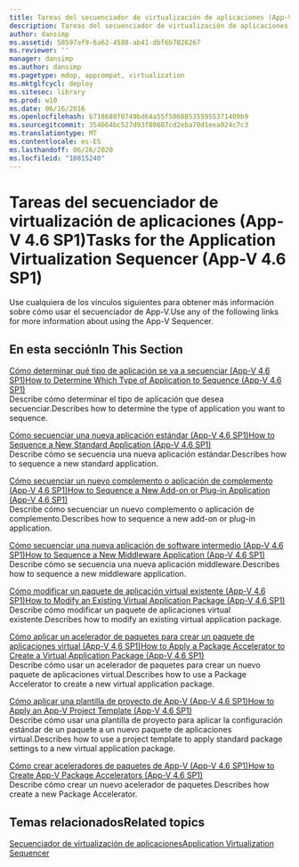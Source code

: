 ```yaml
---
title: Tareas del secuenciador de virtualización de aplicaciones (App-V 4.6 SP1)
description: Tareas del secuenciador de virtualización de aplicaciones (App-V 4.6 SP1)
author: dansimp
ms.assetid: 58597af9-6a62-4588-ab41-dbf6b7026267
ms.reviewer: ''
manager: dansimp
ms.author: dansimp
ms.pagetype: mdop, appcompat, virtualization
ms.mktglfcycl: deploy
ms.sitesec: library
ms.prod: w10
ms.date: 06/16/2016
ms.openlocfilehash: b718688f0749bd64a55f506885355955371409b9
ms.sourcegitcommit: 354664bc527d93f80687cd2eba70d1eea024c7c3
ms.translationtype: MT
ms.contentlocale: es-ES
ms.lasthandoff: 06/26/2020
ms.locfileid: "10815240"
---
```

# <span data-ttu-id="ea340-103">Tareas del secuenciador de virtualización de aplicaciones (App-V 4.6 SP1)</span><span class="sxs-lookup"><span data-stu-id="ea340-103">Tasks for the Application Virtualization Sequencer (App-V 4.6 SP1)</span></span>


<span data-ttu-id="ea340-104">Use cualquiera de los vínculos siguientes para obtener más información sobre cómo usar el secuenciador de App-V.</span><span class="sxs-lookup"><span data-stu-id="ea340-104">Use any of the following links for more information about using the App-V Sequencer.</span></span>

## <span data-ttu-id="ea340-105">En esta sección</span><span class="sxs-lookup"><span data-stu-id="ea340-105">In This Section</span></span>


<a href="" id="how-to-determine-which-type-of-application-to-sequence---app-v-4-6-sp1-"></a>[<span data-ttu-id="ea340-106">Cómo determinar qué tipo de aplicación se va a secuenciar (App-V 4,6 SP1)</span><span class="sxs-lookup"><span data-stu-id="ea340-106">How to Determine Which Type of Application to Sequence (App-V 4.6 SP1)</span></span>](how-to-determine-which-type-of-application-to-sequence---app-v-46-sp1-.md)  
<span data-ttu-id="ea340-107">Describe cómo determinar el tipo de aplicación que desea secuenciar.</span><span class="sxs-lookup"><span data-stu-id="ea340-107">Describes how to determine the type of application you want to sequence.</span></span>

<a href="" id="how-to-sequence-a-new-standard-application--app-v-4-6-sp1-"></a>[<span data-ttu-id="ea340-108">Cómo secuenciar una nueva aplicación estándar (App-V 4.6 SP1)</span><span class="sxs-lookup"><span data-stu-id="ea340-108">How to Sequence a New Standard Application (App-V 4.6 SP1)</span></span>](how-to-sequence-a-new-standard-application--app-v-46-sp1-.md)  
<span data-ttu-id="ea340-109">Describe cómo se secuencia una nueva aplicación estándar.</span><span class="sxs-lookup"><span data-stu-id="ea340-109">Describes how to sequence a new standard application.</span></span>

<a href="" id="how-to-sequence-a-new-add-on-or-plug-in-application--app-v-4-6-sp1-"></a>[<span data-ttu-id="ea340-110">Cómo secuenciar un nuevo complemento o aplicación de complemento (App-V 4.6 SP1)</span><span class="sxs-lookup"><span data-stu-id="ea340-110">How to Sequence a New Add-on or Plug-in Application (App-V 4.6 SP1)</span></span>](how-to-sequence-a-new-add-on-or-plug-in-application--app-v-46-sp1-.md)  
<span data-ttu-id="ea340-111">Describe cómo secuenciar un nuevo complemento o aplicación de complemento.</span><span class="sxs-lookup"><span data-stu-id="ea340-111">Describes how to sequence a new add-on or plug-in application.</span></span>

<a href="" id="how-to-sequence-a-new-middleware-application--app-v-4-6-sp1-"></a>[<span data-ttu-id="ea340-112">Cómo secuenciar una nueva aplicación de software intermedio (App-V 4.6 SP1)</span><span class="sxs-lookup"><span data-stu-id="ea340-112">How to Sequence a New Middleware Application (App-V 4.6 SP1)</span></span>](how-to-sequence-a-new-middleware-application--app-v-46-sp1-.md)  
<span data-ttu-id="ea340-113">Describe cómo se secuencia una nueva aplicación middleware.</span><span class="sxs-lookup"><span data-stu-id="ea340-113">Describes how to sequence a new middleware application.</span></span>

<a href="" id="how-to-modify-an-existing-virtual-application-package--app-v-4-6-sp1-"></a>[<span data-ttu-id="ea340-114">Cómo modificar un paquete de aplicación virtual existente (App-V 4.6 SP1)</span><span class="sxs-lookup"><span data-stu-id="ea340-114">How to Modify an Existing Virtual Application Package (App-V 4.6 SP1)</span></span>](how-to-modify-an-existing-virtual-application-package--app-v-46-sp1-.md)  
<span data-ttu-id="ea340-115">Describe cómo modificar un paquete de aplicaciones virtual existente.</span><span class="sxs-lookup"><span data-stu-id="ea340-115">Describes how to modify an existing virtual application package.</span></span>

<a href="" id="how-to-apply-a-package-accelerator-to-create-a-virtual-application-package---app-v-4-6-sp1-"></a>[<span data-ttu-id="ea340-116">Cómo aplicar un acelerador de paquetes para crear un paquete de aplicaciones virtual (App-V 4,6 SP1)</span><span class="sxs-lookup"><span data-stu-id="ea340-116">How to Apply a Package Accelerator to Create a Virtual Application Package (App-V 4.6 SP1)</span></span>](how-to-apply-a-package-accelerator-to-create-a-virtual-application-package---app-v-46-sp1-.md)  
<span data-ttu-id="ea340-117">Describe cómo usar un acelerador de paquetes para crear un nuevo paquete de aplicaciones virtual.</span><span class="sxs-lookup"><span data-stu-id="ea340-117">Describes how to use a Package Accelerator to create a new virtual application package.</span></span>

<a href="" id="how-to-apply-an-app-v-project-template--app-v-4-6-sp1-"></a>[<span data-ttu-id="ea340-118">Cómo aplicar una plantilla de proyecto de App-V (App-V 4.6 SP1)</span><span class="sxs-lookup"><span data-stu-id="ea340-118">How to Apply an App-V Project Template (App-V 4.6 SP1)</span></span>](how-to-apply-an-app-v-project-template--app-v-46-sp1-.md)  
<span data-ttu-id="ea340-119">Describe cómo usar una plantilla de proyecto para aplicar la configuración estándar de un paquete a un nuevo paquete de aplicaciones virtual.</span><span class="sxs-lookup"><span data-stu-id="ea340-119">Describes how to use a project template to apply standard package settings to a new virtual application package.</span></span>

<a href="" id="how-to-create-app-v-package-accelerators--app-v-4-6-sp1-"></a>[<span data-ttu-id="ea340-120">Cómo crear aceleradores de paquetes de App-V (App-V 4.6 SP1)</span><span class="sxs-lookup"><span data-stu-id="ea340-120">How to Create App-V Package Accelerators (App-V 4.6 SP1)</span></span>](how-to-create-app-v-package-accelerators--app-v-46-sp1-.md)  
<span data-ttu-id="ea340-121">Describe cómo crear un nuevo acelerador de paquetes.</span><span class="sxs-lookup"><span data-stu-id="ea340-121">Describes how create a new Package Accelerator.</span></span>

## <span data-ttu-id="ea340-122">Temas relacionados</span><span class="sxs-lookup"><span data-stu-id="ea340-122">Related topics</span></span>


[<span data-ttu-id="ea340-123">Secuenciador de virtualización de aplicaciones</span><span class="sxs-lookup"><span data-stu-id="ea340-123">Application Virtualization Sequencer</span></span>](application-virtualization-sequencer.md)

 

 





